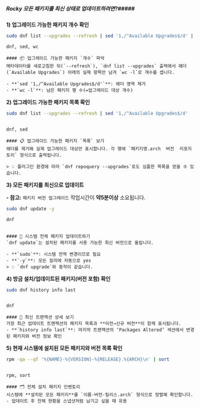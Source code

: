 ##### Rocky 모든 패키지를 최신 상태로 업데이트하려면?#####

**1) 업그레이드 가능한 패키지 개수 확인**

```bash
sudo dnf list --upgrades --refresh | sed '1,/^Available Upgrades$/d' | wc -l
```

```tech
dnf, sed, wc
```

```desc
#### 📦 업그레이드 가능한 패키지 `개수` 파악
메타데이터를 새로고침한 뒤(`--refresh`), `dnf list --upgrades` 출력에서 헤더(`Available Upgrades`) 아래의 실제 항목만 남겨 `wc -l`로 개수를 셉니다.

- **`sed '1,/^Available Upgrades$/d'`**: 헤더 영역 제거
- **`wc -l`**: 남은 패키지 행 수(=업그레이드 대상 개수)
```

**2) 업그레이드 가능한 패키지 목록 확인**

```bash
sudo dnf list --upgrades --refresh | sed '1,/^Available Upgrades$/d'
```

```no-err-check
```

```tech
dnf, sed
```

```desc
#### 📋 업그레이드 가능한 패키지 `목록` 보기
헤더를 제거해 실제 업그레이드 대상만 표시합니다. 각 행에 `패키지명.arch  버전  리포지토리` 형식으로 출력됩니다.

> 💡 플러그인 환경에 따라 `dnf repoquery --upgrades`로도 심플한 목록을 얻을 수 있습니다.
```

**3) 모든 패키지를 최신으로 업데이트**

**- 참고:** `패키지 버전 업그레이드` 작업시간이 **약5분이상** 소요됩니다.

```bash
sudo dnf update -y
```

```tech
dnf
```

```no-err-check
```

```desc
#### 🔄 시스템 전체 패키지 업데이트하기
`dnf update`는 설치된 패키지를 사용 가능한 최신 버전으로 올립니다.

- **`sudo`**: 시스템 전역 변경이므로 필요
- **`-y`**: 모든 질의에 자동으로 yes
> 💡 `dnf upgrade`와 동작이 같습니다.
```

**4) 방금 설치/업데이트된 패키지(버전 포함) 확인**

```bash
sudo dnf history info last
```

```no-err-check
```

```tech
dnf
```

```desc
#### 🧾 최신 트랜잭션 상세 보기
가장 최근 업데이트 트랜잭션의 패키지 목록과 **이전→신규 버전**이 함께 표시됩니다.
- **`history info last`**: 마지막 트랜잭션의 ‘Packages Altered’ 섹션에서 변경된 패키지와 버전 정보 확인
```

**5) 현재 시스템에 설치된 모든 패키지와 버전 목록 확인**

```bash
rpm -qa --qf '%{NAME}-%{VERSION}-%{RELEASE}.%{ARCH}\n' | sort
```

```no-err-check
```

```tech
rpm, sort
```

```desc
#### 🗂 전체 설치 패키지 인벤토리
시스템에 **설치된 모든 패키지**를 `이름-버전-릴리스.arch` 형식으로 정렬해 확인합니다.
- 업데이트 후 전체 현황을 스냅샷처럼 남기고 싶을 때 유용
```
